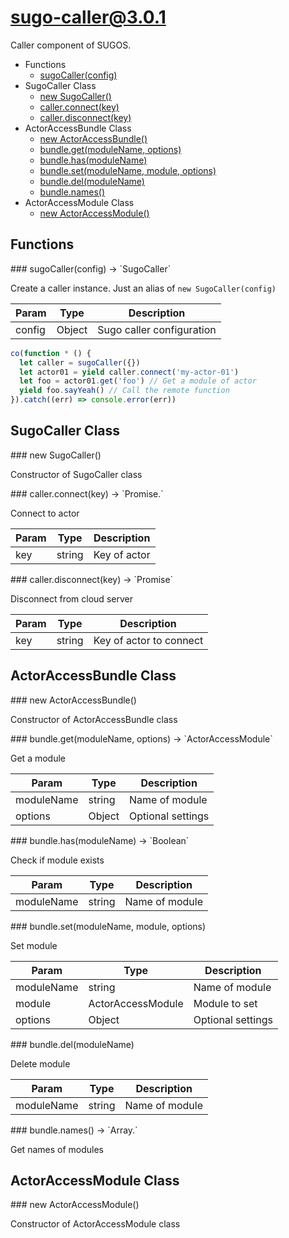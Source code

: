# sugo-caller@3.0.1

Caller component of SUGOS.

+ Functions
  + [sugoCaller(config)](#sugo-caller-function-sugo-caller)
+ SugoCaller Class
  + [new SugoCaller()](#sugo-caller-classes-sugo-caller-constructor)
  + [caller.connect(key)](#sugo-caller-classes-sugo-caller-connect)
  + [caller.disconnect(key)](#sugo-caller-classes-sugo-caller-disconnect)
+ ActorAccessBundle Class
  + [new ActorAccessBundle()](#sugo-caller-classes-actor-access-bundle-constructor)
  + [bundle.get(moduleName, options)](#sugo-caller-classes-actor-access-bundle-get)
  + [bundle.has(moduleName)](#sugo-caller-classes-actor-access-bundle-has)
  + [bundle.set(moduleName, module, options)](#sugo-caller-classes-actor-access-bundle-set)
  + [bundle.del(moduleName)](#sugo-caller-classes-actor-access-bundle-del)
  + [bundle.names()](#sugo-caller-classes-actor-access-bundle-names)
+ ActorAccessModule Class
  + [new ActorAccessModule()](#sugo-caller-classes-actor-access-module-constructor)

## Functions

<a name="sugo-caller-function-sugo-caller" />
### sugoCaller(config) -> `SugoCaller`

Create a caller instance. Just an alias of `new SugoCaller(config)`

| Param | Type | Description |
| ----- | --- | -------- |
| config | Object | Sugo caller configuration |

```javascript
co(function * () {
  let caller = sugoCaller({})
  let actor01 = yield caller.connect('my-actor-01')
  let foo = actor01.get('foo') // Get a module of actor
  yield foo.sayYeah() // Call the remote function
}).catch((err) => console.error(err))
```


## SugoCaller Class




<a name="sugo-caller-classes-sugo-caller-constructor" />
### new SugoCaller()

Constructor of SugoCaller class



<a name="sugo-caller-classes-sugo-caller-connect" />
### caller.connect(key) -> `Promise.<ActorAccessBundle>`

Connect to actor

| Param | Type | Description |
| ----- | --- | -------- |
| key | string | Key of actor |


<a name="sugo-caller-classes-sugo-caller-disconnect" />
### caller.disconnect(key) -> `Promise`

Disconnect from cloud server

| Param | Type | Description |
| ----- | --- | -------- |
| key | string | Key of actor to connect |


## ActorAccessBundle Class




<a name="sugo-caller-classes-actor-access-bundle-constructor" />
### new ActorAccessBundle()

Constructor of ActorAccessBundle class



<a name="sugo-caller-classes-actor-access-bundle-get" />
### bundle.get(moduleName, options) -> `ActorAccessModule`

Get a module

| Param | Type | Description |
| ----- | --- | -------- |
| moduleName | string | Name of module |
| options | Object | Optional settings |


<a name="sugo-caller-classes-actor-access-bundle-has" />
### bundle.has(moduleName) -> `Boolean`

Check if module exists

| Param | Type | Description |
| ----- | --- | -------- |
| moduleName | string | Name of module |


<a name="sugo-caller-classes-actor-access-bundle-set" />
### bundle.set(moduleName, module, options)

Set module

| Param | Type | Description |
| ----- | --- | -------- |
| moduleName | string | Name of module |
| module | ActorAccessModule | Module to set |
| options | Object | Optional settings |


<a name="sugo-caller-classes-actor-access-bundle-del" />
### bundle.del(moduleName)

Delete module

| Param | Type | Description |
| ----- | --- | -------- |
| moduleName | string | Name of module |


<a name="sugo-caller-classes-actor-access-bundle-names" />
### bundle.names() -> `Array.<string>`

Get names of modules

## ActorAccessModule Class




<a name="sugo-caller-classes-actor-access-module-constructor" />
### new ActorAccessModule()

Constructor of ActorAccessModule class





